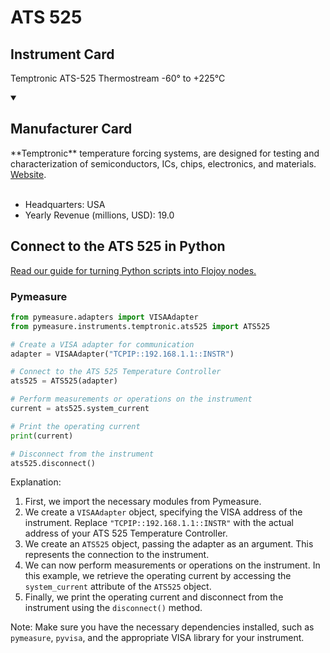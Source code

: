 
# ATS 525

## Instrument Card

Temptronic ATS-525 Thermostream -60° to +225°C

<details open>
<summary><h2>Manufacturer Card</h2></summary>
**Temptronic** temperature forcing systems, are designed for testing and characterization of semiconductors, ICs, chips, electronics, and materials. <a href=https://www.intestthermal.com/temptronic>Website</a>.
<br><br>
<ul>
  <li>Headquarters: USA</li>
  <li>Yearly Revenue (millions, USD): 19.0</li>
</ul>
</details>

## Connect to the ATS 525 in Python

[Read our guide for turning Python scripts into Flojoy nodes.](https://docs.flojoy.ai/custom-nodes/creating-custom-node/)


### Pymeasure


```python
from pymeasure.adapters import VISAAdapter
from pymeasure.instruments.temptronic.ats525 import ATS525

# Create a VISA adapter for communication
adapter = VISAAdapter("TCPIP::192.168.1.1::INSTR")

# Connect to the ATS 525 Temperature Controller
ats525 = ATS525(adapter)

# Perform measurements or operations on the instrument
current = ats525.system_current

# Print the operating current
print(current)

# Disconnect from the instrument
ats525.disconnect()
```

Explanation:
1. First, we import the necessary modules from Pymeasure.
2. We create a `VISAAdapter` object, specifying the VISA address of the instrument. Replace `"TCPIP::192.168.1.1::INSTR"` with the actual address of your ATS 525 Temperature Controller.
3. We create an `ATS525` object, passing the adapter as an argument. This represents the connection to the instrument.
4. We can now perform measurements or operations on the instrument. In this example, we retrieve the operating current by accessing the `system_current` attribute of the `ATS525` object.
5. Finally, we print the operating current and disconnect from the instrument using the `disconnect()` method.

Note: Make sure you have the necessary dependencies installed, such as `pymeasure`, `pyvisa`, and the appropriate VISA library for your instrument.

